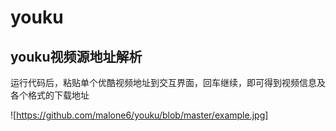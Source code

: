 # youku
## youku视频源地址解析
运行代码后，粘贴单个优酷视频地址到交互界面，回车继续，即可得到视频信息及各个格式的下载地址

![https://github.com/malone6/youku/blob/master/example.jpg]
